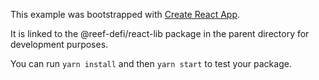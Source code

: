 This example was bootstrapped with [Create React App](https://github.com/facebook/create-react-app).

It is linked to the @reef-defi/react-lib package in the parent directory for development purposes.

You can run `yarn install` and then `yarn start` to test your package.
